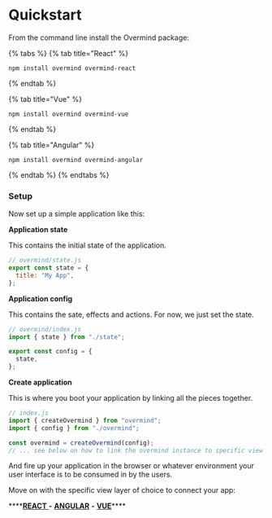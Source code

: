 # Quickstart

From the command line install the Overmind package:

{% tabs %}
{% tab title="React" %}

```
npm install overmind overmind-react
```

{% endtab %}

{% tab title="Vue" %}

```
npm install overmind overmind-vue
```

{% endtab %}

{% tab title="Angular" %}

```text
npm install overmind overmind-angular
```

{% endtab %}
{% endtabs %}

### Setup

Now set up a simple application like this:

**Application state**

This contains the initial state of the application.

```javascript
// overmind/state.js
export const state = {
  title: "My App",
};
```

**Application config**

This contains the sate, effects and actions. For now, we just
set the state.

```javascript
// overmind/index.js
import { state } from "./state";

export const config = {
  state,
};
```

**Create application**

This is where you boot your application by linking all the pieces together.

```javascript
// index.js
import { createOvermind } from "overmind";
import { config } from "./overmind";

const overmind = createOvermind(config);
// ... see below on how to link the overmind instance to specific view layers.
```

And fire up your application in the browser or whatever environment your user
interface is to be consumed in by the users.

Move on with the specific view layer of choice to connect your app:

\*\*\*\*[**REACT** ](views/react.md)**-** [**ANGULAR**](views/angular.md) **-** [**VUE**](views/vue.md)\*\*\*\*
